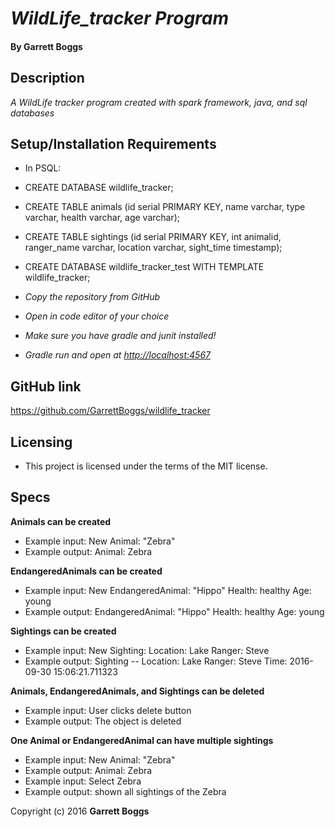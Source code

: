 # _WildLife_tracker Program_

#### By Garrett Boggs

## Description

_A WildLife tracker program created with spark framework, java, and sql databases_

## Setup/Installation Requirements

* In PSQL:
* CREATE DATABASE wildlife_tracker;
* CREATE TABLE animals (id serial PRIMARY KEY, name varchar, type varchar, health varchar, age varchar);
* CREATE TABLE sightings (id serial PRIMARY KEY, int animalid, ranger_name varchar, location varchar, sight_time timestamp);
* CREATE DATABASE wildlife_tracker_test WITH TEMPLATE wildlife_tracker;

* _Copy the repository from GitHub_
* _Open in code editor of your choice_
* _Make sure you have gradle and junit installed!_
* _Gradle run and open at [http://localhost:4567](http://localhost:4567)_

## GitHub link

https://github.com/GarrettBoggs/wildlife_tracker

## Licensing

* This project is licensed under the terms of the MIT license.

## Specs

  **Animals can be created**

  * Example input: New Animal: "Zebra"
  * Example output: Animal: Zebra

  **EndangeredAnimals can be created**

  * Example input: New EndangeredAnimal: "Hippo" Health: healthy Age: young
  * Example output: EndangeredAnimal: "Hippo" Health: healthy Age: young

  **Sightings can be created**

  * Example input: New Sighting: Location: Lake Ranger: Steve
  * Example output: Sighting -- Location: Lake Ranger: Steve Time: 2016-09-30 15:06:21.711323

  **Animals, EndangeredAnimals, and Sightings can be deleted**

  * Example input: User clicks delete button
  * Example output: The object is deleted

  **One Animal or EndangeredAnimal can have multiple sightings**

  * Example input: New Animal: "Zebra"
  * Example output: Animal: Zebra
  * Example input: Select Zebra
  * Example output: shown all sightings of the Zebra

Copyright (c) 2016 **Garrett Boggs**
